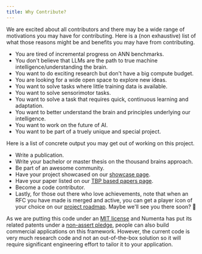 ```yaml
---
title: Why Contribute?
---
```

We are excited about all contributors and there may be a wide range of motivations you may have for contributing. Here is a (non exhaustive) list of what those reasons might be and benefits you may have from contributing.

- You are tired of incremental progress on ANN benchmarks.
- You don't believe that LLMs are the path to true machine intelligence/understanding the brain.
- You want to do exciting research but don't have a big compute budget.
- You are looking for a wide open space to explore new ideas.
- You want to solve tasks where little training data is available.
- You want to solve sensorimotor tasks.
- You want to solve a task that requires quick, continuous learning and adaptation.
- You want to better understand the brain and principles underlying our intelligence.
- You want to work on the future of AI.
- You want to be part of a truely unique and special project.

Here is a list of concrete output you may get out of working on this project.

- Write a publication.
- Write your bachelor or master thesis on the thousand brains approach.
- Be part of an awesome community.
- Have your project showcased on our [showcase page](../community/project-showcase.md).
- Have your paper listed on our [TBP based papers page](../community/tbp-based-papers.md).
- Become a code contributor.
- Lastly, for those out there who love achievements, note that when an RFC you have made is merged and active, you can get a player icon of your choice on our [project roadmap](../future-work/project-roadmap.md). Maybe we'll see you there soon? 🎯

As we are putting this code under an [MIT license](../../LICENSE) and Numenta has put its related patents under a [non-assert pledge](https://www.numenta.com/thousand-brains-project/patents/), people can also build commercial applications on this framework. However, the current code is very much research code and not an out-of-the-box solution so it will require significant engineering effort to tailor it to your application.